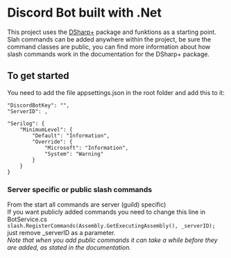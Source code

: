 # Discord Bot built with .Net
This project uses the [DSharp+](https://dsharpplus.github.io/DSharpPlus/) package and funktions as a starting point. <br />
Slah commands can be added anywhere within the project, be sure the command classes are public, you can find more information about how slash commands work in the documentation for the DSharp+ package.

## To get started
You need to add the file appsettings.json in the root folder and add this to it:

    "DiscordBotKey": "",
    "ServerID": ,
  
    "Serilog": {
        "MinimumLevel": {
            "Default": "Information",
            "Override": {
                "Microsoft": "Information",
                "System": "Warning"
            }
        }
    }
    
### Server specific or public slash commands
From the start all commands are server (guild) specific) <br />
If you want publicly added commands you need to change this line in BotService.cs <br />
`slash.RegisterCommands(Assembly.GetExecutingAssembly(), _serverID);` <br /> 
just remove _serverID as a parameter. <br />
_Note that when you add public commands it can take a while before they are added, as stated in the documentation._
